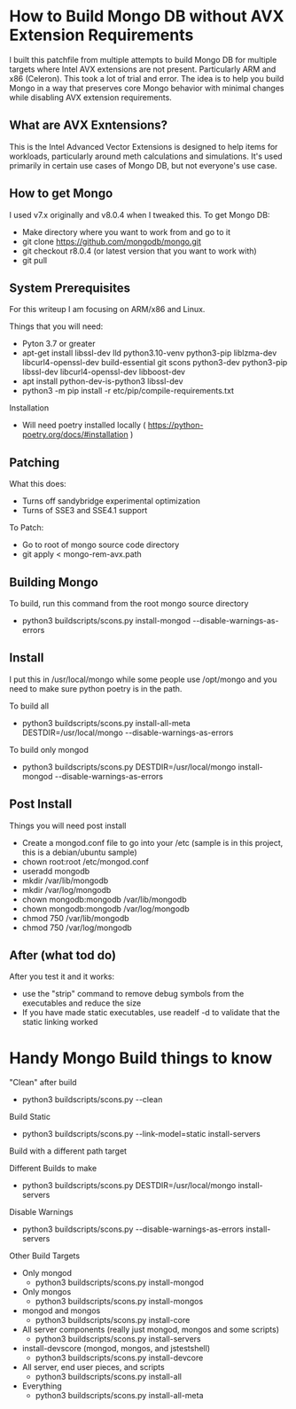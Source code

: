 # How to Build Mongo DB without AVX Extension Requirements

I built this patchfile from multiple attempts to build Mongo DB for multiple targets where Intel AVX extensions are not present.  Particularly ARM and x86 (Celeron).  This took a lot of trial and error.  The idea is to help you build Mongo in a way that preserves core Mongo behavior with minimal changes while disabling AVX extension requirements.

## What are AVX Exntensions?

This is the Intel Advanced Vector Extensions is designed to help items for workloads, particularly around meth calculations and simulations.  It's used primarily in certain use cases of Mongo DB, but not everyone's use case.

## How to get Mongo

I used v7.x originally and v8.0.4 when I tweaked this.  To get Mongo DB:
* Make directory where you want to work from and go to it
* git clone https://github.com/mongodb/mongo.git
* git checkout r8.0.4 (or latest version that you want to work with)
* git pull

## System Prerequisites

For this writeup I am focusing on ARM/x86 and Linux.

Things that you will need:
* Pyton 3.7 or greater
* apt-get install libssl-dev lld python3.10-venv python3-pip liblzma-dev libcurl4-openssl-dev build-essential git scons python3-dev python3-pip libssl-dev libcurl4-openssl-dev libboost-dev
* apt install python-dev-is-python3 libssl-dev
* python3 -m pip install -r etc/pip/compile-requirements.txt

Installation
* Will need poetry installed locally ( https://python-poetry.org/docs/#installation )

## Patching

What this does:
* Turns off sandybridge experimental optimization
* Turns of SSE3 and SSE4.1 support

To Patch:
* Go to root of mongo source code directory
* git apply < mongo-rem-avx.path

## Building Mongo
To build, run this command from the root mongo source directory
* python3 buildscripts/scons.py install-mongod --disable-warnings-as-errors

## Install

I put this in /usr/local/mongo while some people use /opt/mongo and you need to make sure python poetry is in the path.

To build all
* python3 buildscripts/scons.py install-all-meta DESTDIR=/usr/local/mongo --disable-warnings-as-errors

To build only mongod
* python3 buildscripts/scons.py DESTDIR=/usr/local/mongo install-mongod --disable-warnings-as-errors

## Post Install
Things you will need post install
* Create a mongod.conf file to go into your /etc (sample is in this project, this is a debian/ubuntu sample)
* chown root:root /etc/mongod.conf
* useradd mongodb
* mkdir /var/lib/mongodb
* mkdir /var/log/mongodb
* chown mongodb:mongodb /var/lib/mongodb
* chown mongodb:mongodb /var/log/mongodb
* chmod 750 /var/lib/mongodb
* chmod 750 /var/log/mongodb

## After (what tod do)

After you test it and it works:
* use the "strip" command to remove debug symbols from the executables and reduce the size
* If you have made static executables, use readelf -d <filename> to validate that the static linking worked

# Handy Mongo Build things to know

"Clean" after build
* python3 buildscripts/scons.py --clean

Build Static
* python3 buildscripts/scons.py --link-model=static install-servers

Build with a different path target

Different Builds to make
* python3 buildscripts/scons.py DESTDIR=/usr/local/mongo install-servers

Disable Warnings
* python3 buildscripts/scons.py --disable-warnings-as-errors install-servers

Other Build Targets
* Only mongod
  * python3 buildscripts/scons.py install-mongod
* Only mongos
  * python3 buildscripts/scons.py install-mongos
* mongod and mongos
  * python3 buildscripts/scons.py install-core
* All server components (really just mongod, mongos and some scripts)
  * python3 buildscripts/scons.py install-servers
* install-devscore (mongod, mongos, and jstestshell)
  * python3 buildscripts/scons.py install-devcore
* All server, end user pieces, and scripts
  * python3 buildscripts/scons.py install-all
* Everything
  * python3 buildscripts/scons.py install-all-meta
